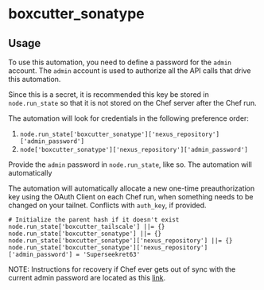 boxcutter_sonatype
==================

Usage
-----

To use this automation, you need to define a password for the `admin` account.
The `admin` account is used to authorize all the API calls that drive this
automation.

Since this is a secret, it is recommended this key be stored in
`node.run_state` so that it is not stored on the Chef server after the Chef run.

The automation will look for credentials in the following preference order:
1. `node.run_state['boxcutter_sonatype']['nexus_repository']['admin_password']`
4. `node['boxcutter_sonatype']['nexus_repository']['admin_password']`

Provide the `admin` password in `node.run_state`, like so. The automation will
automatically

The automation will automatically allocate a new one-time preauthorization key using
the OAuth Client on each Chef run, when something needs to be changed on your tailnet.
Conflicts with `auth_key`, if provided.

```
# Initialize the parent hash if it doesn't exist
node.run_state['boxcutter_tailscale'] ||= {}
node.run_state['boxcutter_sonatype'] ||= {}
node.run_state['boxcutter_sonatype']['nexus_repository'] ||= {}
node.run_state['boxcutter_sonatype']['nexus_repository']['admin_password'] = 'Superseekret63'
```

NOTE: Instructions for recovery if Chef ever gets out of sync with the current
admin password are located as this [link](https://support.sonatype.com/hc/en-us/articles/213467158-How-to-reset-a-forgotten-admin-password-in-Sonatype-Nexus-Repository-3).
